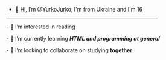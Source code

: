 - 👋 Hi, I’m @YurkoJurko, I'm from Ukraine and I'm 16
<hr color="purple" width="400" size="6" noshade align="left"/>
<p>- 👀 I’m interested in reading</p> 
<p>- 🌱 I’m currently learning <em><strong>HTML and programming at general</strong></em></p>
<p>- 💞️ I’m looking to collaborate on studying <strong>together</strong></p>

<!---
YurkoJurko/YurkoJurko is a ✨ special ✨ repository because its `README.md` (this file) appears on your GitHub profile.
You can click the Preview link to take a look at your changes.
--->
